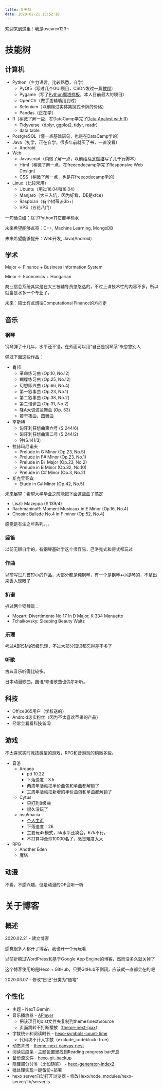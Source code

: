 ```yaml
---
title: 关于我
date: 2020-02-21 15:52:18
---
```

欢迎来到这里！我是oscarcx123~

# 技能树

## 计算机

* Python（主力语言，比较熟悉，自学）
    * PyQt5（写过几个GUI项目，CSDN发过一篇[教程](https://blog.csdn.net/AzureMouse/article/details/90338961)）
    * Pygame（写了[Python魔塔样板](https://github.com/oscarcx123/MagicTower-Python)，本人目前最大的项目）
    * OpenCV（做手游辅助用到过）
    * Selenium（以前爬过实体集换式卡牌的价格）
    * Pandas（正在学）
* R（稍微了解一些，在DataCamp学完了[Data Analyst with R](https://www.datacamp.com/tracks/data-analyst-with-r)）
    * Tidyverse（dplyr, ggplot2, tidyr, readr）
    * data.table
* PostgreSQL（懂一点基础语句，也是在DataCamp学的）
* Java（初学，正在自学，很多年前就买了书，一直没看）
    * Android
* Web
    * Javascript（稍微了解一点，以前给[斗罗魔塔](https://h5mota.com/games/douluomota/)写了几千行脚本）
    * Html（稍微了解一点，在freecodecamp学完了Responsive Web Design）
    * CSS（稍微了解一点，也是在freecodecamp学的）
* Linux（比较常用）
    * Ubuntu（用过16.04和18.04）
    * Manjaro（大三入坑，因为好看，DE是xfce）
    * Raspbian（有个树莓派3b+）
    * VPS（五花八门）

一句话总结：除了Python其它都半桶水

未来希望能够点亮：C++, Machine Learning, MongoDB

未来希望能够提升：Web开发, Java(Android)

## 学术

Major <- Finance + Business Information System

Minor <- Economics + Hungarian

商业信息系统其实是在大三被辅导员忽悠选的，不过上课技术性的内容不多，所以就当是水多一个专业了。

未来：硕士有点想往Computational Finance的方向走

## 音乐

### 钢琴

钢琴弹了十几年，水平还不错，在外面可以用“自己是钢琴系”来忽悠别人

弹过下面这些作品：
* 肖邦
    * 革命练习曲 (Op.10, No.12)
    * 蝴蝶练习曲 (Op.25, No.12)
    * 幻想即兴曲 (Op.66, No.4)
    * 第一叙事曲 (Op.23, No.1)
    * 第二叙事曲 (Op.38, No.2)
    * 第二谐谑曲 (Op.31, No.2)
    * 降A大调波兰舞曲 (Op. 53)
    * 若干夜曲，圆舞曲
* 李斯特
    * 匈牙利狂想曲第六号 (S.244/6)
    * 匈牙利狂想曲第二号 (S.244/2)
    * 钟(S.141/3)
* 拉赫玛尼诺夫
    * Prelude in G Minor (Op.23, No.5)
    * Prelude in F# Minor (Op.23, No.1)
    * Prelude in B♭ Major (Op.23, No.2)
    * Prelude in B Minor (Op.32, No.10)
    * Prelude in C# Minor (Op.3, No.2)
* 斯克里亚宾
    * Etude in C# Minor (Op.42, No.5)

未来展望：希望大学毕业之前能把下面这些曲子搞定

* Liszt: Mazeppa (S.139/4)
* Rachmaninoff: Moment Musicaux in E Minor (Op.16, No.4)
* Chopin: Ballade No.4 in F minor (Op.52, No.4)

感觉是有生之年系列。。。

### 竖笛

以前无聊自学的，有钢琴基础学这个很容易，巴洛克式和德式都玩过

### 作曲

以前写过几首短小的作品，大部分都是纯钢琴，有一个是钢琴+小提琴的，不拿出来丢人现眼了

### 扒谱

扒过两个钢琴谱：

* Mozart: Divertimento No 17 In D Major, K 334 Menuetto
* Tchaikovsky: Sleeping Beauty Waltz

### 乐理

考过ABRSM的5级乐理，不过大部分知识都忘得差不多了

### 听歌

古典音乐听得比较多。

日本动漫歌曲，国语/粤语歌曲也偶尔听听。

## 科技

* Office365用户（学校送的）
* Android忠实粉丝（因为不太喜欢苹果的产品）
* 经常会看看科技新闻

## 游戏

不太喜欢实时竞技类型的游戏，RPG和音游玩的稍微多些。

* 音游
    * Arcaea
        * ptt 10.22
        * 下落速度：3.5
        * 两周年活动把半价曲包和单曲都解锁了
        * 三周年活动把新增的半价曲包和单曲都解锁了
    * Cytus
        * 只打到8级曲
        * 很久没玩了
    * osu!mania
        * [个人主页](https://osu.ppy.sh/users/13929448)
        * 下落速度：26
        * 主要玩4k模式，5k水平还凑合，67k不行。
        * 不打算冲全球10000名了，感觉难度太大
* RPG
    * Another Eden
    * 魔塔

## 动漫

不看，不感兴趣，但是动漫的OP会听一听

# 关于博客

## 概述

2020.02.21 - 建立博客

感觉很多人都开了博客，我也开一个玩玩看

以前折腾过WordPress和基于Google App Engine的博客，然而没多久就关掉了

这个博客使用的是Hexo + GitHub，只要GitHub不倒闭，应该就一直都会在的吧

2020.03.07 - 修改“日记”分类为“随笔”

## 个性化

* 主题 - NexT.Gemini
* 音乐播放器 - [APlayer](https://github.com/MoePlayer/APlayer)
    * 把该项目的dist文件夹复制到themes\next\source
    * 页面跳转不打断播放（[theme-next-pjax](https://github.com/theme-next/theme-next-pjax)）
* 字数统计和阅读时长 - [hexo-symbols-count-time](https://github.com/theme-next/hexo-symbols-count-time)
    * 代码块不计入字数（exclude_codeblock: true）
* 动态背景 - [theme-next-canvas-nest](https://github.com/theme-next/theme-next-canvas-nest)
* 阅读进度条 - 主题设置里找到Reading progress bar开启
* 备份源文件 - [hexo-git-backup](https://github.com/coneycode/hexo-git-backup)
* 隐藏部分分类（比如随笔） - [hexo-generator-index2](https://github.com/Jamling/hexo-generator-index2)
* 批处理实现一键备份+部署
* hexo server自动打开浏览器 - 修改Hexo/node_modules/hexo-server/lib/server.js